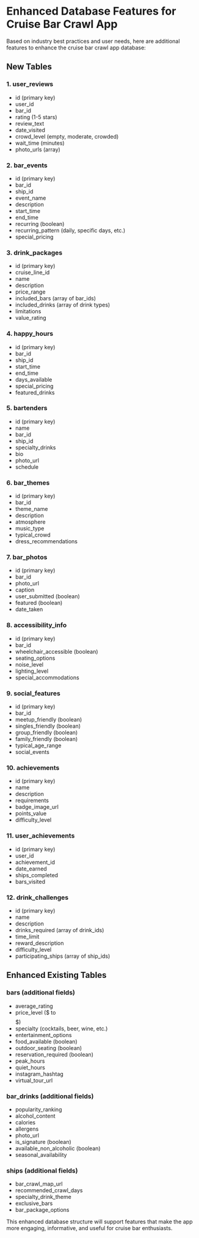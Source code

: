 # Enhanced Database Features for Cruise Bar Crawl App

Based on industry best practices and user needs, here are additional features to enhance the cruise bar crawl app database:

## New Tables

### 1. user_reviews
- id (primary key)
- user_id
- bar_id
- rating (1-5 stars)
- review_text
- date_visited
- crowd_level (empty, moderate, crowded)
- wait_time (minutes)
- photo_urls (array)

### 2. bar_events
- id (primary key)
- bar_id
- ship_id
- event_name
- description
- start_time
- end_time
- recurring (boolean)
- recurring_pattern (daily, specific days, etc.)
- special_pricing

### 3. drink_packages
- id (primary key)
- cruise_line_id
- name
- description
- price_range
- included_bars (array of bar_ids)
- included_drinks (array of drink types)
- limitations
- value_rating

### 4. happy_hours
- id (primary key)
- bar_id
- ship_id
- start_time
- end_time
- days_available
- special_pricing
- featured_drinks

### 5. bartenders
- id (primary key)
- name
- bar_id
- ship_id
- specialty_drinks
- bio
- photo_url
- schedule

### 6. bar_themes
- id (primary key)
- bar_id
- theme_name
- description
- atmosphere
- music_type
- typical_crowd
- dress_recommendations

### 7. bar_photos
- id (primary key)
- bar_id
- photo_url
- caption
- user_submitted (boolean)
- featured (boolean)
- date_taken

### 8. accessibility_info
- id (primary key)
- bar_id
- wheelchair_accessible (boolean)
- seating_options
- noise_level
- lighting_level
- special_accommodations

### 9. social_features
- id (primary key)
- bar_id
- meetup_friendly (boolean)
- singles_friendly (boolean)
- group_friendly (boolean)
- family_friendly (boolean)
- typical_age_range
- social_events

### 10. achievements
- id (primary key)
- name
- description
- requirements
- badge_image_url
- points_value
- difficulty_level

### 11. user_achievements
- id (primary key)
- user_id
- achievement_id
- date_earned
- ships_completed
- bars_visited

### 12. drink_challenges
- id (primary key)
- name
- description
- drinks_required (array of drink_ids)
- time_limit
- reward_description
- difficulty_level
- participating_ships (array of ship_ids)

## Enhanced Existing Tables

### bars (additional fields)
- average_rating
- price_level ($ to $$$$$)
- specialty (cocktails, beer, wine, etc.)
- entertainment_options
- food_available (boolean)
- outdoor_seating (boolean)
- reservation_required (boolean)
- peak_hours
- quiet_hours
- instagram_hashtag
- virtual_tour_url

### bar_drinks (additional fields)
- popularity_ranking
- alcohol_content
- calories
- allergens
- photo_url
- is_signature (boolean)
- available_non_alcoholic (boolean)
- seasonal_availability

### ships (additional fields)
- bar_crawl_map_url
- recommended_crawl_days
- specialty_drink_theme
- exclusive_bars
- bar_package_options

This enhanced database structure will support features that make the app more engaging, informative, and useful for cruise bar enthusiasts.
